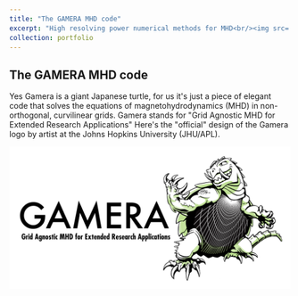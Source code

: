 ```yaml
---
title: "The GAMERA MHD code"
excerpt: "High resolving power numerical methods for MHD<br/><img src='./gamera.png'>"
collection: portfolio
---
```


## The GAMERA MHD code

Yes Gamera is a giant Japanese turtle, for us it's just a piece of elegant code that solves the equations of magnetohydrodynamics (MHD) in non-orthogonal, curvilinear grids. Gamera stands for "Grid Agnostic MHD for Extended Research Applications" Here's the "official" design of the Gamera logo by artist at the Johns Hopkins University (JHU/APL).

<img src='../gamera.png'>

